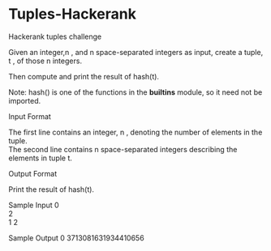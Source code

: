 # Tuples-Hackerank
Hackerank tuples challenge

Given an integer,n , and n space-separated integers as input, create a tuple, t , of those n integers. 

Then compute and print the result of hash(t).

Note: hash() is one of the functions in the __builtins__ module, so it need not be imported.

Input Format

The first line contains an integer, n , denoting the number of elements in the tuple.\
The second line contains n space-separated integers describing the elements in tuple t.

Output Format

Print the result of hash(t).

Sample Input 0\
2\
1 2


Sample Output 0
3713081631934410656
